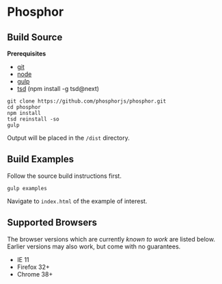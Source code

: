 Phosphor
========

Build Source
------------

**Prerequisites**
- [git](http://git-scm.com/)
- [node](http://nodejs.org/)
- [gulp](http://gulpjs.com/)
- [tsd](https://github.com/DefinitelyTyped/tsd) (npm install -g tsd@next)

```
git clone https://github.com/phosphorjs/phosphor.git
cd phosphor
npm install
tsd reinstall -so
gulp
```

Output will be placed in the `/dist` directory.


Build Examples
--------------

Follow the source build instructions first.

```
gulp examples
```

Navigate to `index.html` of the example of interest.


Supported Browsers
------------------
The browser versions which are currently *known to work* are listed below.
Earlier versions may also work, but come with no guarantees.

- IE 11
- Firefox 32+
- Chrome 38+
